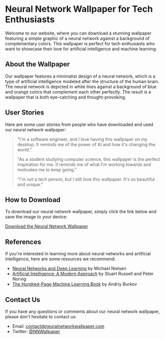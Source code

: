 <!--
Write me content for website with wallpaper which alt text is:

"A wallpaper with a simple graphic of a neural network, against a background of complementary colors."

The name/title of the page should not be 1:1 copy of the alt text but rather a real content of the website which is using this wallpaper.

- Use markdown format 
- Start with the heading
- The content should look like a real website 
- Include real sections like references, contact, user stories, etc. use things relevant to the page purpose.
- Feel free to use structure like headings, bullets, numbering, blockquotes, paragraphs, horizontal lines, etc.
- You can use formatting like bold or _italic_
- You can include UTF-8 emojis
- Links should be only #hash anchors (and you can refer to the document itself)
- Do not include images
-->

<!--font:Poppins-->

# Neural Network Wallpaper for Tech Enthusiasts

Welcome to our website, where you can download a stunning wallpaper featuring a simple graphic of a neural network against a background of complementary colors. This wallpaper is perfect for tech enthusiasts who want to showcase their love for artificial intelligence and machine learning.

## About the Wallpaper

Our wallpaper features a minimalist design of a neural network, which is a type of artificial intelligence modeled after the structure of the human brain. The neural network is depicted in white lines against a background of blue and orange colors that complement each other perfectly. The result is a wallpaper that is both eye-catching and thought-provoking.

## User Stories

Here are some user stories from people who have downloaded and used our neural network wallpaper:

> "I'm a software engineer, and I love having this wallpaper on my desktop. It reminds me of the power of AI and how it's changing the world."
>
> "As a student studying computer science, this wallpaper is the perfect inspiration for me. It reminds me of what I'm working towards and motivates me to keep going."
>
> "I'm not a tech person, but I still love this wallpaper. It's so beautiful and unique."

## How to Download

To download our neural network wallpaper, simply click the link below and save the image to your device:

[Download the Neural Network Wallpaper](#)

## References

If you're interested in learning more about neural networks and artificial intelligence, here are some resources we recommend:

- [Neural Networks and Deep Learning](http://neuralnetworksanddeeplearning.com/) by Michael Nielsen
- [Artificial Intelligence: A Modern Approach](https://www.amazon.com/Artificial-Intelligence-Modern-Approach-3rd/dp/0136042597) by Stuart Russell and Peter Norvig
- [The Hundred-Page Machine Learning Book](https://www.amazon.com/Hundred-Page-Machine-Learning-Book/dp/199957950X) by Andriy Burkov

## Contact Us

If you have any questions or comments about our neural network wallpaper, please don't hesitate to contact us:

- Email: [contact@neuralnetworkwallpaper.com](mailto:contact@neuralnetworkwallpaper.com)
- Twitter: [@NNWallpaper](#)
